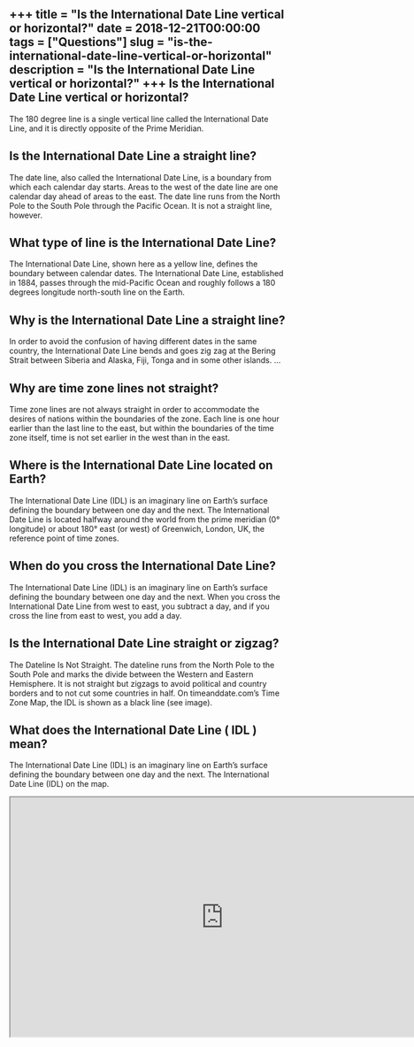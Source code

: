 +++
title = "Is the International Date Line vertical or horizontal?"
date = 2018-12-21T00:00:00
tags = ["Questions"]
slug = "is-the-international-date-line-vertical-or-horizontal"
description = "Is the International Date Line vertical or horizontal?"
+++
Is the International Date Line vertical or horizontal?
------------------------------------------------------

The 180 degree line is a single vertical line called the International Date Line, and it is directly opposite of the Prime Meridian.

Is the International Date Line a straight line?
-----------------------------------------------

The date line, also called the International Date Line, is a boundary from which each calendar day starts. Areas to the west of the date line are one calendar day ahead of areas to the east. The date line runs from the North Pole to the South Pole through the Pacific Ocean. It is not a straight line, however.

What type of line is the International Date Line?
-------------------------------------------------

The International Date Line, shown here as a yellow line, defines the boundary between calendar dates. The International Date Line, established in 1884, passes through the mid-Pacific Ocean and roughly follows a 180 degrees longitude north-south line on the Earth.

Why is the International Date Line a straight line?
---------------------------------------------------

In order to avoid the confusion of having different dates in the same country, the International Date Line bends and goes zig zag at the Bering Strait between Siberia and Alaska, Fiji, Tonga and in some other islands. …

Why are time zone lines not straight?
-------------------------------------

Time zone lines are not always straight in order to accommodate the desires of nations within the boundaries of the zone. Each line is one hour earlier than the last line to the east, but within the boundaries of the time zone itself, time is not set earlier in the west than in the east.

Where is the International Date Line located on Earth?
------------------------------------------------------

The International Date Line (IDL) is an imaginary line on Earth’s surface defining the boundary between one day and the next. The International Date Line is located halfway around the world from the prime meridian (0° longitude) or about 180° east (or west) of Greenwich, London, UK, the reference point of time zones.

When do you cross the International Date Line?
----------------------------------------------

The International Date Line (IDL) is an imaginary line on Earth’s surface defining the boundary between one day and the next. When you cross the International Date Line from west to east, you subtract a day, and if you cross the line from east to west, you add a day.

Is the International Date Line straight or zigzag?
--------------------------------------------------

The Dateline Is Not Straight. The dateline runs from the North Pole to the South Pole and marks the divide between the Western and Eastern Hemisphere. It is not straight but zigzags to avoid political and country borders and to not cut some countries in half. On timeanddate.com’s Time Zone Map, the IDL is shown as a black line (see image).

What does the International Date Line ( IDL ) mean?
---------------------------------------------------

The International Date Line (IDL) is an imaginary line on Earth’s surface defining the boundary between one day and the next. The International Date Line (IDL) on the map.

<iframe allow="accelerometer; autoplay; clipboard-write; encrypted-media; gyroscope; picture-in-picture" allowfullscreen="" class="__youtube_prefs__  epyt-is-override  no-lazyload" data-no-lazy="1" data-origheight="433" data-origwidth="770" data-skipgform_ajax_framebjll="" height="433" id="_ytid_35021" loading="lazy" src="https://www.youtube.com/embed/xU2MSw6O9Ec?enablejsapi=1&autoplay=0&cc_load_policy=0&cc_lang_pref=&iv_load_policy=1&loop=0&modestbranding=0&rel=1&fs=1&playsinline=0&autohide=2&theme=dark&color=red&controls=1&" title="YouTube player" width="770"></iframe>